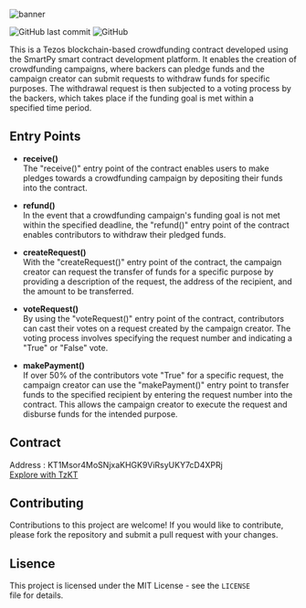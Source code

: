![banner](https://user-images.githubusercontent.com/85495019/220703960-bb7221c2-abd8-4e68-8c97-9177d1427197.png)

![GitHub last commit](https://img.shields.io/github/last-commit/vinayakj592/CrowdFunding)   ![GitHub](https://img.shields.io/github/license/vinayakj592/crowdFunding)

This is a Tezos blockchain-based crowdfunding contract developed using the SmartPy smart contract development platform. It enables the creation of crowdfunding campaigns, where backers can pledge funds and the campaign creator can submit requests to withdraw funds for specific purposes. The withdrawal request is then subjected to a voting process by the backers, which takes place if the funding goal is met within a specified time period.

## Entry Points

 - **receive()**\
 The "receive()" entry point of the contract enables users to make pledges towards a crowdfunding campaign by depositing their funds into the contract.
 
 - **refund()**\
In the event that a crowdfunding campaign's funding goal is not met within the specified deadline, the "refund()" entry point of the contract enables contributors to    withdraw their pledged funds.

- **createRequest()**\
With the "createRequest()" entry point of the contract, the campaign creator can request the transfer of funds for a specific purpose by providing a description of the request, the address of the recipient, and the amount to be transferred.

- **voteRequest()**\
By using the "voteRequest()" entry point of the contract, contributors can cast their votes on a request created by the campaign creator. The voting process involves specifying the request number and indicating a "True" or "False" vote.

- **makePayment()**\
If over 50% of the contributors vote "True" for a specific request, the campaign creator can use the "makePayment()" entry point to transfer funds to the specified recipient by entering the request number into the contract. This allows the campaign creator to execute the request and disburse funds for the intended purpose.

## Contract

Address : KT1Msor4MoSNjxaKHGK9ViRsyUKY7cD4XPRj\
[Explore with TzKT](https://ghostnet.tzkt.io/KT1Msor4MoSNjxaKHGK9ViRsyUKY7cD4XPRj/operations/)

## Contributing

Contributions to this project are welcome! If you would like to contribute, please fork the repository and submit a pull request with your changes.

## Lisence

This project is licensed under the MIT License - see the `LICENSE` file for details.
